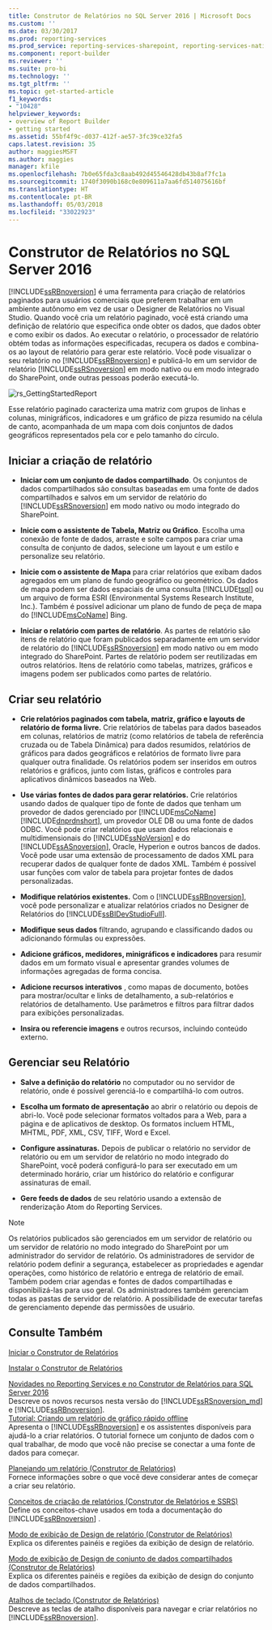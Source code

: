 ```yaml
---
title: Construtor de Relatórios no SQL Server 2016 | Microsoft Docs
ms.custom: ''
ms.date: 03/30/2017
ms.prod: reporting-services
ms.prod_service: reporting-services-sharepoint, reporting-services-native
ms.component: report-builder
ms.reviewer: ''
ms.suite: pro-bi
ms.technology: ''
ms.tgt_pltfrm: ''
ms.topic: get-started-article
f1_keywords:
- "10428"
helpviewer_keywords:
- overview of Report Builder
- getting started
ms.assetid: 55bf4f9c-d037-412f-ae57-3fc39ce32fa5
caps.latest.revision: 35
author: maggiesMSFT
ms.author: maggies
manager: kfile
ms.openlocfilehash: 7b0e65fda3c8aab492d45546428db43b8af7fc1a
ms.sourcegitcommit: 1740f3090b168c0e809611a7aa6fd514075616bf
ms.translationtype: HT
ms.contentlocale: pt-BR
ms.lasthandoff: 05/03/2018
ms.locfileid: "33022923"
---
```

# <a name="report-builder-in-sql-server-2016"></a>Construtor de Relatórios no SQL Server 2016
  [!INCLUDE[ssRBnoversion](../../includes/ssrbnoversion-md.md)] é uma ferramenta para criação de relatórios paginados para usuários comerciais que preferem trabalhar em um ambiente autônomo em vez de usar o Designer de Relatórios no Visual Studio.  Quando você cria um relatório paginado, você está criando uma definição de relatório que especifica onde obter os dados, que dados obter e como exibir os dados. Ao executar o relatório, o processador de relatório obtém todas as informações especificadas, recupera os dados e combina-os ao layout de relatório para gerar este relatório. Você pode visualizar o seu relatório no [!INCLUDE[ssRBnoversion](../../includes/ssrbnoversion-md.md)] e publicá-lo em um servidor de relatório [!INCLUDE[ssRSnoversion](../../includes/ssrsnoversion-md.md)] em modo nativo ou em modo integrado do SharePoint, onde outras pessoas poderão executá-lo.  
  
 ![rs_GettingStartedReport](../../reporting-services/report-builder/media/rs-gettingstartedreport.png "rs_GettingStartedReport")  
  
 Esse relatório paginado caracteriza uma matriz com grupos de linhas e colunas, minigráficos, indicadores e um gráfico de pizza resumido na célula de canto, acompanhada de um mapa com dois conjuntos de dados geográficos representados pela cor e pelo tamanho do círculo.  
  
##  <a name="JumpStartReptCreation"></a> Iniciar a criação de relatório  
  
-   **Iniciar com um conjunto de dados compartilhado**. Os conjuntos de dados compartilhados são consultas baseadas em uma fonte de dados compartilhados e salvos em um servidor de relatório do [!INCLUDE[ssRSnoversion](../../includes/ssrsnoversion-md.md)] em modo nativo ou modo integrado do SharePoint.  
  
-   **Inicie com o assistente de Tabela, Matriz ou Gráfico**. Escolha uma conexão de fonte de dados, arraste e solte campos para criar uma consulta de conjunto de dados, selecione um layout e um estilo e personalize seu relatório.  
  
-   **Inicie com o assistente de Mapa** para criar relatórios que exibam dados agregados em um plano de fundo geográfico ou geométrico. Os dados de mapa podem ser dados espaciais de uma consulta [!INCLUDE[tsql](../../includes/tsql-md.md)] ou um arquivo de forma ESRI (Environmental Systems Research Institute, Inc.). Também é possível adicionar um plano de fundo de peça de mapa do [!INCLUDE[msCoName](../../includes/msconame-md.md)] Bing.  
  
-   **Iniciar o relatório com partes de relatório**. As partes de relatório são itens de relatório que foram publicados separadamente em um servidor de relatório do [!INCLUDE[ssRSnoversion](../../includes/ssrsnoversion-md.md)] em modo nativo ou em modo integrado do SharePoint. Partes de relatório podem ser reutilizadas em outros relatórios. Itens de relatório como tabelas, matrizes, gráficos e imagens podem ser publicados como partes de relatório.  
  
##  <a name="DesignRept"></a> Criar seu relatório  
  
-   **Crie relatórios paginados com tabela, matriz, gráfico e layouts de relatório de forma livre.** Crie relatórios de tabelas para dados baseados em colunas, relatórios de matriz (como relatórios de tabela de referência cruzada ou de Tabela Dinâmica) para dados resumidos, relatórios de gráficos para dados geográficos e relatórios de formato livre para qualquer outra finalidade. Os relatórios podem ser inseridos em outros relatórios e gráficos, junto com listas, gráficos e controles para aplicativos dinâmicos baseados na Web.  
  
-   **Use várias fontes de dados para gerar relatórios.** Crie relatórios usando dados de qualquer tipo de fonte de dados que tenham um provedor de dados gerenciado por [!INCLUDE[msCoName](../../includes/msconame-md.md)] [!INCLUDE[dnprdnshort](../../includes/dnprdnshort-md.md)], um provedor OLE DB ou uma fonte de dados ODBC. Você pode criar relatórios que usam dados relacionais e multidimensionais do [!INCLUDE[ssNoVersion](../../includes/ssnoversion-md.md)] e do [!INCLUDE[ssASnoversion](../../includes/ssasnoversion-md.md)], Oracle, Hyperion e outros bancos de dados. Você pode usar uma extensão de processamento de dados XML para recuperar dados de qualquer fonte de dados XML. Também é possível usar funções com valor de tabela para projetar fontes de dados personalizadas.  
  
-   **Modifique relatórios existentes.** Com o [!INCLUDE[ssRBnoversion](../../includes/ssrbnoversion-md.md)], você pode personalizar e atualizar relatórios criados no Designer de Relatórios do [!INCLUDE[ssBIDevStudioFull](../../includes/ssbidevstudiofull-md.md)].  
  
-   **Modifique seus dados** filtrando, agrupando e classificando dados ou adicionando fórmulas ou expressões.  
  
-   **Adicione gráficos, medidores, minigráficos e indicadores** para resumir dados em um formato visual e apresentar grandes volumes de informações agregadas de forma concisa.  
  
-   **Adicione recursos interativos** , como mapas de documento, botões para mostrar/ocultar e links de detalhamento, a sub-relatórios e relatórios de detalhamento. Use parâmetros e filtros para filtrar dados para exibições personalizadas.  
  
-   **Insira ou referencie imagens** e outros recursos, incluindo conteúdo externo.  
  
##  <a name="ManageRpt"></a> Gerenciar seu Relatório  
  
-   **Salve a definição do relatório** no computador ou no servidor de relatório, onde é possível gerenciá-lo e compartilhá-lo com outros.  
  
-   **Escolha um formato de apresentação** ao abrir o relatório ou depois de abri-lo. Você pode selecionar formatos voltados para a Web, para a página e de aplicativos de desktop. Os formatos incluem HTML, MHTML, PDF, XML, CSV, TIFF, Word e Excel.  
  
-   **Configure assinaturas.** Depois de publicar o relatório no servidor de relatório ou em um servidor de relatório no modo integrado do SharePoint, você poderá configurá-lo para ser executado em um determinado horário, criar um histórico do relatório e configurar assinaturas de email.  
  
-   **Gere feeds de dados** de seu relatório usando a extensão de renderização Atom do Reporting Services.  
  
> [!NOTE]  
>  Os relatórios publicados são gerenciados em um servidor de relatório ou um servidor de relatório no modo integrado do SharePoint por um administrador do servidor de relatório. Os administradores de servidor de relatório podem definir a segurança, estabelecer as propriedades e agendar operações, como histórico de relatório e entrega de relatório de email. Também podem criar agendas e fontes de dados compartilhadas e disponibilizá-las para uso geral. Os administradores também gerenciam todas as pastas de servidor de relatório. A possibilidade de executar tarefas de gerenciamento depende das permissões de usuário.  
  
## <a name="see-also"></a>Consulte Também  
  [Iniciar o Construtor de Relatórios](../../reporting-services/report-builder/start-report-builder.md)  
  
  [Instalar o Construtor de Relatórios](../../reporting-services/install-windows/install-report-builder.md)

  [Novidades no Reporting Services e no Construtor de Relatórios para SQL Server 2016](~/reporting-services/what-s-new-in-sql-server-reporting-services-ssrs.md)  
  Descreve os novos recursos nesta versão do [!INCLUDE[ssRSnoversion_md](../../includes/ssrsnoversion-md.md)] e [!INCLUDE[ssRBnoversion](../../includes/ssrbnoversion-md.md)].   
  [Tutorial: Criando um relatório de gráfico rápido offline](../../reporting-services/report-builder/tutorial-create-a-quick-chart-report-offline-report-builder.md)  
 Apresenta o [!INCLUDE[ssRBnoversion](../../includes/ssrbnoversion-md.md)] e os assistentes disponíveis para ajudá-lo a criar relatórios. O tutorial fornece um conjunto de dados com o qual trabalhar, de modo que você não precise se conectar a uma fonte de dados para começar.  
  
 [Planejando um relatório &#40;Construtor de Relatórios&#41;](../../reporting-services/report-design/planning-a-report-report-builder.md)  
 Fornece informações sobre o que você deve considerar antes de começar a criar seu relatório.  
  
 [Conceitos de criação de relatórios &#40;Construtor de Relatórios e SSRS&#41;](../../reporting-services/report-design/report-authoring-concepts-report-builder-and-ssrs.md)  
 Define os conceitos-chave usados em toda a documentação do [!INCLUDE[ssRBnoversion](../../includes/ssrbnoversion-md.md)] .  
  
 [Modo de exibição de Design de relatório &#40;Construtor de Relatórios&#41;](../../reporting-services/report-builder/report-design-view-report-builder.md)  
 Explica os diferentes painéis e regiões da exibição de design de relatório.  
  
 [Modo de exibição de Design de conjunto de dados compartilhados &#40;Construtor de Relatórios&#41;](../../reporting-services/report-builder/shared-dataset-design-view-report-builder.md)  
 Explica os diferentes painéis e regiões da exibição de design do conjunto de dados compartilhados.  
  
 [Atalhos de teclado &#40;Construtor de Relatórios&#41;](../../reporting-services/report-builder/keyboard-shortcuts-report-builder.md)  
 Descreve as teclas de atalho disponíveis para navegar e criar relatórios no [!INCLUDE[ssRBnoversion](../../includes/ssrbnoversion-md.md)].  
  

